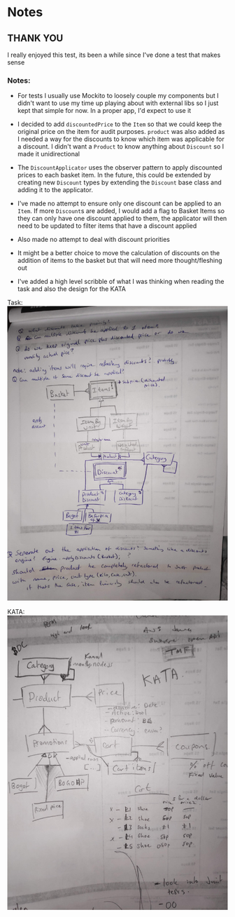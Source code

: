 # Notes

## THANK YOU
I really enjoyed this test, its been a while since I've done a test that makes sense

### Notes:

- For tests I usually use Mockito to loosely couple my components but I didn't want to use my time up
playing about with external libs so I just kept that simple for now. In a proper app, I'd expect to use it

- I decided to add `discountedPrice` to the `Item` so that we could keep the original price on the item
for audit purposes. `product` was also added as I needed a way for the discounts to know which item was
applicable for a discount. I didn't want a `Product` to know anything about `Discount` so I made it unidirectional

- The `DiscountApplicator` uses the observer pattern to apply discounted prices to each basket item.
In the future, this could be extended by creating new `Discount` types by extending the `Discount` base
class and adding it to the applicator.

- I've made no attempt to ensure only one discount can be applied to an `Item`. If more `Discount`s are
added, I would add a flag to Basket Items so they can only have one discount applied to them, the applicator
will then need to be updated to filter items that have a discount applied

- Also made no attempt to deal with discount priorities

- It might be a better choice to move the calculation of discounts on the addition of items to the basket
but that will need more thought/fleshing out

- I've added a high level scribble of what I was thinking when reading the task and also the design for the KATA

Task: 
![alt text](./IMG_20210314_005632_1.jpg "Task")

KATA:
![alt text](./IMG_20210314_005651.jpg "Kata")

